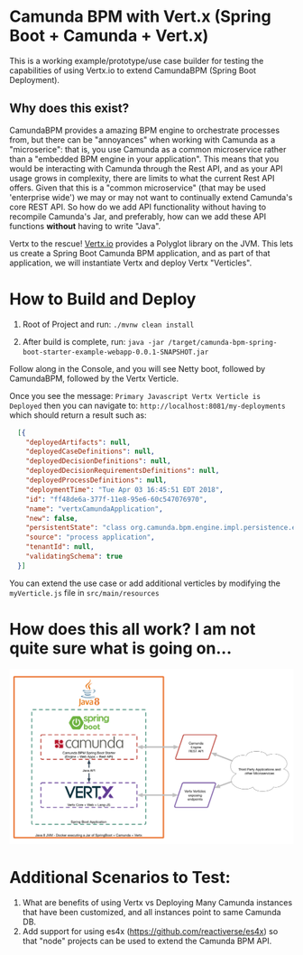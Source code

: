# Camunda BPM with Vert.x (Spring Boot + Camunda + Vert.x)

This is a working example/prototype/use case builder for testing the capabilities of using Vertx.io to extend CamundaBPM (Spring Boot Deployment).

## Why does this exist?

CamundaBPM provides a amazing BPM engine to orchestrate processes from, but there can be "annoyances" when working with Camunda as a "microserice": that is, you use Camunda as a common microservice rather than a "embedded BPM engine in your application".  This means that you would be interacting with Camunda through the Rest API, and as your API usage grows in complexity, there are limits to what the current Rest API offers.  Given that this is a "common microservice" (that may be used 'enterprise wide') we may or may not want to continually extend Camunda's core REST API.  So how do we add API functionality without having to recompile Camunda's Jar, and preferably, how can we add these API functions **without** having to write "Java".

Vertx to the rescue!  [Vertx.io](vertx.io) provides a Polyglot library on the JVM.  This lets us create a Spring Boot Camunda BPM application, and as part of that application, we will instantiate Vertx and deploy Vertx "Verticles".


# How to Build and Deploy

1. Root of Project and run: `./mvnw clean install`

1. After build is complete, run: `java -jar /target/camunda-bpm-spring-boot-starter-example-webapp-0.0.1-SNAPSHOT.jar`

Follow along in the Console, and you will see Netty boot, followed by CamundaBPM, followed by the Vertx Verticle.

Once you see the message: `Primary Javascript Vertx Verticle is Deployed` then you can navigate to: `http://localhost:8081/my-deployments` which should return a result such as:

```json
  [{
    "deployedArtifacts": null,
    "deployedCaseDefinitions": null,
    "deployedDecisionDefinitions": null,
    "deployedDecisionRequirementsDefinitions": null,
    "deployedProcessDefinitions": null,
    "deploymentTime": "Tue Apr 03 16:45:51 EDT 2018",
    "id": "ff48de6a-377f-11e8-95e6-60c547076970",
    "name": "vertxCamundaApplication",
    "new": false,
    "persistentState": "class org.camunda.bpm.engine.impl.persistence.entity.DeploymentEntity",
    "source": "process application",
    "tenantId": null,
    "validatingSchema": true
  }]
  ```

  You can extend the use case or add additional verticles by modifying the `myVerticle.js` file in `src/main/resources`


# How does this all work? I am not quite sure what is going on...

![overview](./docs/Vertx-Camunda-Models.png)



# Additional Scenarios to Test:

1. What are benefits of using Vertx vs Deploying Many Camunda instances that have been customized, and all instances point to same Camunda DB.
1. Add support for using es4x (https://github.com/reactiverse/es4x) so that "node" projects can be used to extend the Camunda BPM API.